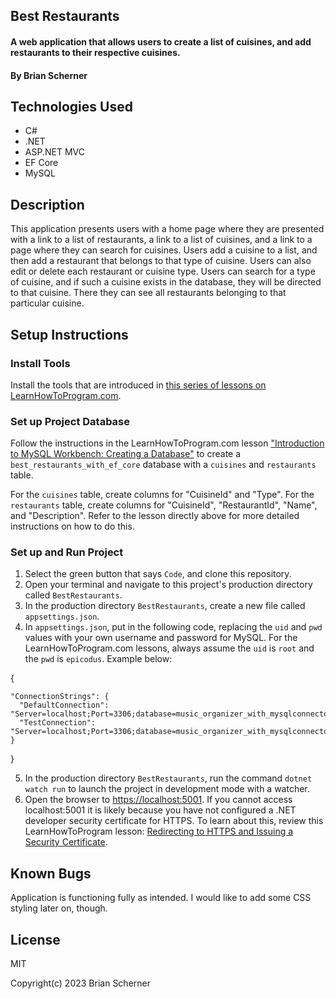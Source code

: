 ## Best Restaurants

#### A web application that allows users to create a list of cuisines, and add restaurants to their respective cuisines.

#### By Brian Scherner

## Technologies Used

* C#
* .NET
* ASP.NET MVC
* EF Core
* MySQL

## Description

This application presents users with a home page where they are presented with a link to a list of restaurants, a link to a list of cuisines, and a link to a page where they can search for cuisines. Users add a cuisine to a list, and then add a restaurant that belongs to that type of cuisine. Users can also edit or delete each restaurant or cuisine type. Users can search for a type of cuisine, and if such a cuisine exists in the database, they will be directed to that cuisine. There they can see all restaurants belonging to that particular cuisine.

## Setup Instructions

### Install Tools

Install the tools that are introduced in [this series of lessons on LearnHowToProgram.com](https://old.learnhowtoprogram.com/fidgetech-3-c-and-net/3-0-lessons-1-5-getting-started-with-c/3-0-0-01-welcome-to-c).

### Set up Project Database

Follow the instructions in the LearnHowToProgram.com lesson ["Introduction to MySQL Workbench: Creating a Database"](https://old.learnhowtoprogram.com/fidgetech-3-c-and-net/3-3-database-basics/3-3-0-04-introduction-to-mysql-workbench-creating-a-database) to create a `best_restaurants_with_ef_core` database with a `cuisines` and `restaurants` table.

For the `cuisines` table, create columns for "CuisineId" and "Type". For the `restaurants` table, create columns for "CuisineId", "RestaurantId", "Name", and "Description". Refer to the lesson directly above for more detailed instructions on how to do this.

### Set up and Run Project

1. Select the green button that says `Code`, and clone this repository.
2. Open your terminal and navigate to this project's production directory called `BestRestaurants`.
3. In the production directory `BestRestaurants`, create a new file called `appsettings.json`.
4. In `appsettings.json`, put in the following code, replacing the `uid` and `pwd` values with your own username and password for MySQL. For the LearnHowToProgram.com lessons, always assume the `uid` is `root` and the `pwd` is `epicodus`. Example below:

{

    "ConnectionStrings": {
      "DefaultConnection": "Server=localhost;Port=3306;database=music_organizer_with_mysqlconnector;uid=root;pwd=epicodus;",
      "TestConnection": "Server=localhost;Port=3306;database=music_organizer_with_mysqlconnector_test;uid=root;pwd=epicodus;"
    }

}

5. In the production directory `BestRestaurants`, run the command `dotnet watch run` to launch the project in development mode with a watcher.
6. Open the browser to [https://localhost:5001](https://localhost:5001). If you cannot access localhost:5001 it is likely because you have not configured a .NET developer security certificate for HTTPS. To learn about this, review this LearnHowToProgram lesson: [Redirecting to HTTPS and Issuing a Security Certificate](https://old.learnhowtoprogram.com/fidgetech-3-c-and-net/3-2-basic-web-applications/3-2-0-17-redirecting-to-https-and-issuing-a-security-certificate).

## Known Bugs

Application is functioning fully as intended. I would like to add some CSS styling later on, though.

## License

MIT

Copyright(c) 2023 Brian Scherner
